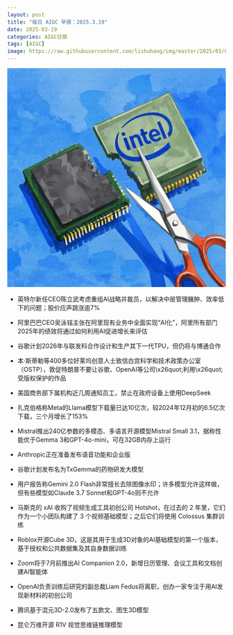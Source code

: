 ```yaml
---
layout: post
title: "每日 AIGC 早报：2025.3.19"
date: 2025-03-19
categories: AIGC日报
tags: [AIGC]
image: https://raw.githubusercontent.com/lishuhang/img/master/2025/03/0319-d.jpg
---
```


![封面图](https://raw.githubusercontent.com/lishuhang/img/master/2025/03/0319-d.jpg)

  - 英特尔新任CEO陈立武考虑重组AI战略并裁员，以解决中层管理臃肿、效率低下的问题；股价应声跳涨逾7%

  - 阿里巴巴CEO吴泳铭主张在阿里现有业务中全面实现“AI化”，阿里所有部门2025年的绩效将通过如何利用AI促进增长来评估

  - 谷歌计划2026年与联发科合作设计和生产其下一代TPU，但仍将与博通合作

  - 本·斯蒂勒等400多位好莱坞创意人士致信白宫科学和技术政策办公室（OSTP），敦促特朗普不要让谷歌、OpenAI等公司\x26quot;利用\x26quot;受版权保护的作品

  - 美国商务部下属机构近几周通知员工，禁止在政府设备上使用DeepSeek

  - 扎克伯格称Meta的Llama模型下载量已达10亿次，较2024年12月初的6.5亿次下载，三个月增长了153%

  - Mistral推出240亿参数的多模态、多语言开源模型Mistral Small 3.1，据称性能优于Gemma 3和GPT-4o-mini，可在32GB内存上运行

  - Anthropic正在准备发布语音功能和企业版

  - 谷歌计划发布名为TxGemma的药物研发大模型

  - 用户报告称Gemini 2.0 Flash非常擅长去除图像水印；许多模型允许这样做，但有些模型如Claude 3.7 Sonnet和GPT-4o则不允许

  - 马斯克的 xAI 收购了视频生成工具初创公司 Hotshot，在过去的 2 年里，它们作为一个小团队构建了 3 个视频基础模型；之后它们将使用 Colossus 集群训练

  - Roblox开源Cube 3D，这是其用于生成3D对象的AI基础模型的第一个版本，基于授权和公共数据集及其自身数据训练

  - Zoom将于7月前推出AI Companion 2.0，新增日历管理、会议工具和文档创建AI智能体

  - OpenAI负责训练后研究的副总裁Liam Fedus将离职，创办一家专注于用AI发现新材料的初创公司

  - 腾讯基于混元3D-2.0发布了五款文、图生3D模型

  - 昆仑万维开源 R1V 视觉思维链推理模型